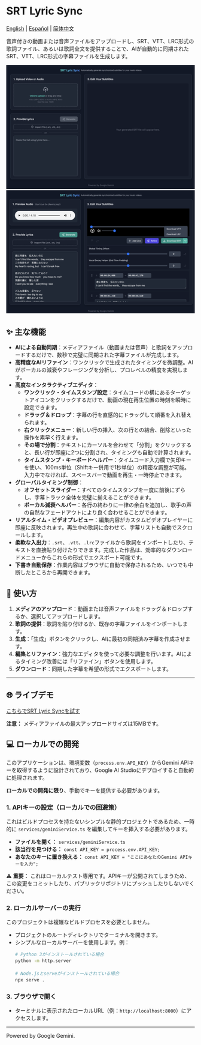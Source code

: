 # SRT Lyric Sync

[English](./README.md) | [Español](./README.es.md) | [简体中文](./README.zh-CN.md)

音声付きの動画または音声ファイルをアップロードし、SRT、VTT、LRC形式の歌詞ファイル、あるいは歌詞全文を提供することで、AIが自動的に同期されたSRT、VTT、LRC形式の字幕ファイルを生成します。

![SRT Lyric Sync - Main Interface](https://raw.githubusercontent.com/atommy1966/SRT-Lyric-Sync-assets/main/2025-09-12%2014.48.26.png)
![SRT Lyric Sync - Editor View](https://raw.githubusercontent.com/atommy1966/SRT-Lyric-Sync-assets/main/2025-09-12%2014.50.11.png)

## ✨ 主な機能

*   **AIによる自動同期**：メディアファイル（動画または音声）と歌詞をアップロードするだけで、数秒で完璧に同期された字幕ファイルが完成します。
*   **高精度なAIリファイン**：ワンクリックで生成されたタイミングを微調整。AIがボーカルの減衰やフレージングを分析し、プロレベルの精度を実現します。
*   **高度なインタラクティブエディタ**：
    *   **ワンクリック・タイムスタンプ設定**：タイムコードの横にあるターゲットアイコンをクリックするだけで、動画の現在再生位置の時刻を瞬時に設定できます。
    *   **ドラッグ＆ドロップ**：字幕の行を直感的にドラッグして順番を入れ替えられます。
    *   **右クリックメニュー**：新しい行の挿入、次の行との結合、削除といった操作を素早く行えます。
    *   **その場で分割**：テキストにカーソルを合わせて「分割」をクリックすると、長い行が即座に2つに分割され、タイミングも自動で計算されます。
    *   **タイムスタンプ・キーボードヘルパー**：タイムコード入力欄で矢印キーを使い、100ms単位（Shiftキー併用で1秒単位）の精密な調整が可能。入力中でなければ、スペースバーで動画を再生・一時停止できます。
*   **グローバルタイミング制御**：
    *   **オフセットスライダー**：すべてのタイムスタンプを一度に前後にずらし、字幕トラック全体を完璧に揃えることができます。
    *   **ボーカル減衰ヘルパー**：各行の終わりに一律の余白を追加し、歌手の声の自然なフェードアウトにより良く合わせることができます。
*   **リアルタイム・ビデオプレビュー**：編集内容がカスタムビデオプレイヤーに即座に反映されます。再生中の歌詞に合わせて、字幕リストも自動でスクロールします。
*   **柔軟な入出力**：`.srt`、`.vtt`、`.lrc`ファイルから歌詞をインポートしたり、テキストを直接貼り付けたりできます。完成した作品は、効率的なダウンロードメニューからこれらの形式でエクスポート可能です。
*   **下書き自動保存**：作業内容はブラウザに自動で保存されるため、いつでも中断したところから再開できます。

## 🚀 使い方

1.  **メディアのアップロード**：動画または音声ファイルをドラッグ＆ドロップするか、選択してアップロードします。
2.  **歌詞の提供**：歌詞を貼り付けるか、既存の字幕ファイルをインポートします。
3.  **生成**：「生成」ボタンをクリックし、AIに最初の同期済み字幕を作成させます。
4.  **編集とリファイン**：強力なエディタを使って必要な調整を行います。AIによるタイミング改善には「リファイン」ボタンを使用します。
5.  **ダウンロード**：同期した字幕を希望の形式でエクスポートします。

---

## 🌐 ライブデモ

[こちらでSRT Lyric Syncを試す](https://srt-lyric-sync-369376059789.us-west1.run.app/)

**注意：** メディアファイルの最大アップロードサイズは15MBです。

## 💻 ローカルでの開発

このアプリケーションは、環境変数（`process.env.API_KEY`）からGemini APIキーを取得するように設計されており、Google AI Studioにデプロイすると自動的に処理されます。

**ローカルでの開発に限り**、手動でキーを提供する必要があります。

### 1. APIキーの設定（ローカルでの回避策）
これはビルドプロセスを持たないシンプルな静的プロジェクトであるため、一時的に `services/geminiService.ts` を編集してキーを挿入する必要があります。

- **ファイルを開く：** `services/geminiService.ts`
- **該当行を見つける：** `const API_KEY = process.env.API_KEY;`
- **あなたのキーに置き換える：** `const API_KEY = "ここにあなたのGemini APIキーを入力";`

⚠️ **重要：** これはローカルテスト専用です。APIキーが公開されてしまうため、この変更をコミットしたり、パブリックリポジトリにプッシュしたりしないでください。

### 2. ローカルサーバーの実行
このプロジェクトは複雑なビルドプロセスを必要としません。
- プロジェクトのルートディレクトリでターミナルを開きます。
- シンプルなローカルサーバーを使用します。例：
  ```bash
  # Python 3がインストールされている場合
  python -m http.server

  # Node.jsとserveがインストールされている場合
  npx serve .
  ```

### 3. ブラウザで開く
- ターミナルに表示されたローカルURL（例：`http://localhost:8000`）にアクセスします。

---

Powered by Google Gemini.